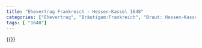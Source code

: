 ```yaml
---
title: "Ehevertrag Frankreich - Hessen-Kassel 1648"
categories: ["Ehevertrag", "Bräutigam:Frankreich", "Braut: Hessen-Kassel", "Eheschließung vollzogen?:Ja", "verschiedenkonfessionelle Ehe?:Nein", "Dynastie Bräutigam:La Trémoille", "Akteur Bräutigam:La Trémoille", "Akteur Braut:Hanau (Münzenberg)", "Textbezug?:nein", "Ständisch?:nein", "Ratifikation?:ja", "Sonstiges?:nein", "Bräutigam:Frankreich", "Braut: Hessen-Kassel"]
tags: [ "1648"]
---
```

<!--more-->
{{<v95>}}